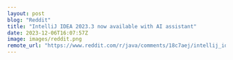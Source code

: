 ```yaml
---
layout: post
blog: "Reddit"
title: "IntelliJ IDEA 2023.3 now available with AI assistant"
date: 2023-12-06T16:07:57Z
image: images/reddit.png
remote_url: "https://www.reddit.com/r/java/comments/18c7aej/intellij_idea_20233_now_available_with_ai/"
---
```

